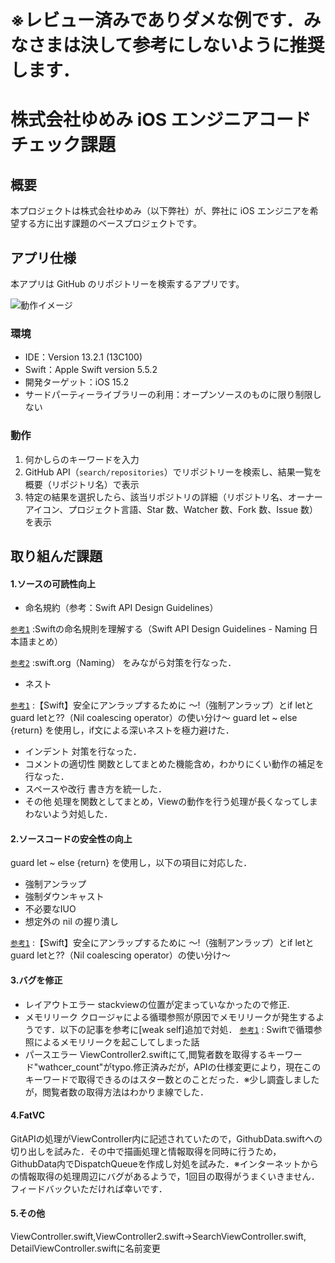 # ※レビュー済みでありダメな例です．みなさまは決して参考にしないように推奨します．
# 株式会社ゆめみ iOS エンジニアコードチェック課題

## 概要

本プロジェクトは株式会社ゆめみ（以下弊社）が、弊社に iOS エンジニアを希望する方に出す課題のベースプロジェクトです。

## アプリ仕様

本アプリは GitHub のリポジトリーを検索するアプリです。

![動作イメージ](README_Images/app.gif)

### 環境

- IDE：Version 13.2.1 (13C100)
- Swift：Apple Swift version 5.5.2
- 開発ターゲット：iOS 15.2
- サードパーティーライブラリーの利用：オープンソースのものに限り制限しない

### 動作

1. 何かしらのキーワードを入力
2. GitHub API（`search/repositories`）でリポジトリーを検索し、結果一覧を概要（リポジトリ名）で表示
3. 特定の結果を選択したら、該当リポジトリの詳細（リポジトリ名、オーナーアイコン、プロジェクト言語、Star 数、Watcher 数、Fork 数、Issue 数）を表示

## 取り組んだ課題
#### 1.ソースの可読性向上
- 命名規約（参考：Swift API Design Guidelines）

[`参考1`](https://qiita.com/fuwamaki/items/f2df71723ab277dffc29) :Swiftの命名規則を理解する（Swift API Design Guidelines - Naming 日本語まとめ）

[`参考2`](https://www.swift.org/documentation/api-design-guidelines/#naming) :swift.org（Naming）
をみながら対策を行なった．


- ネスト

[`参考1`](https://techblog.recochoku.jp/8058) :【Swift】安全にアンラップするために 〜!（強制アンラップ）とif letとguard letと??（Nil coalescing operator）の使い分け〜
guard let ~ else {return} を使用し，if文による深いネストを極力避けた．


- インデント
    対策を行なった．
- コメントの適切性
    関数としてまとめた機能含め，わかりにくい動作の補足を行なった．
- スペースや改行
    書き方を統一した．
- その他
    処理を関数としてまとめ，Viewの動作を行う処理が長くなってしまわないよう対処した．


#### 2.ソースコードの安全性の向上
guard let ~ else {return} を使用し，以下の項目に対応した．
- 強制アンラップ
- 強制ダウンキャスト
- 不必要なIUO
- 想定外の nil の握り潰し

[`参考1`](https://techblog.recochoku.jp/8058) :【Swift】安全にアンラップするために 〜!（強制アンラップ）とif letとguard letと??（Nil coalescing operator）の使い分け〜


#### 3.バグを修正
- レイアウトエラー
stackviewの位置が定まっていなかったので修正.
- メモリリーク
クロージャによる循環参照が原因でメモリリークが発生するようです．以下の記事を参考に[weak self]追加で対処．
[`参考1`](https://tm-progapp.hatenablog.com/entry/2021/01/21/215819) : Swiftで循環参照によるメモリリークを起こしてしまった話
- パースエラー
ViewController2.swiftにて,閲覧者数を取得するキーワード"wathcer_count"がtypo.修正済みだが，APIの仕様変更により，現在このキーワードで取得できるのはスター数とのことだった．※少し調査しましたが，閲覧者数の取得方法はわかりま線でした．


#### 4.FatVC
GitAPIの処理がViewController内に記述されていたので，GithubData.swiftへの切り出しを試みた．その中で描画処理と情報取得を同時に行うため，GithubData内でDispatchQueueを作成し対処を試みた．※インターネットからの情報取得の処理周辺にバグがあるようで，1回目の取得がうまくいきません．フィードバックいただければ幸いです．


#### 5.その他
ViewController.swift,ViewController2.swift→SearchViewController.swift, DetailViewController.swiftに名前変更
